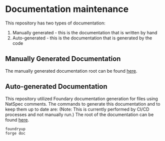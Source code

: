 # Documentation maintenance

This repository has two types of documentation:
1. Manually generated - this is the documentation that is written by hand
2. Auto-generated - this is the documentation that is generated by the code

## Manually Generated Documentation
The manually generated documentation root can be found [here][userGuide-url].

## Auto-generated Documentation
This repository utilized Foundary documentation generation for files using NatSpec comments. The commands to generate this documentation and to keep them up to date are:
(Note: This is currently performed by CI/CD processes and not manually run.)
The root of the documentation can be found [here](./src/SUMMARY.md).
```
foundryup
forge doc
```

<!-- These are the body links -->
[userGuide-url]: ./userGuides/README.md
[deploymentGuide-url]: ./userGuides/deployment/NFT-DEPLOYMENT.md
[archOverview-url]: ./userGuides/ARCHITECTURE-OVERVIEW.md
[ruleGuide-url]: ./userGuides/rules/RULE-GUIDE.md
[glossary-url]: ./userGuides/GLOSSARY.md
<!-- These are the header links -->
[version-image]: https://img.shields.io/badge/Version-1.1.0-brightgreen?style=for-the-badge&logo=appveyor
[version-url]: https://github.com/thrackle-io/Tron